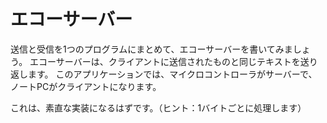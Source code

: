 <!-- # Echo server -->

# エコーサーバー

<!-- 
Let's merge transmission and reception into a single program and write an echo server. An echo
server sends back to the client the same text it sent. For this application, the microcontroller
will be the server and you and your laptop will be the client.
 -->

送信と受信を1つのプログラムにまとめて、エコーサーバーを書いてみましょう。
エコーサーバーは、クライアントに送信されたものと同じテキストを送り返します。
このアプリケーションでは、マイクロコントローラがサーバーで、ノートPCがクライアントになります。

<!-- This should be straightforward to implement. (hint: do it byte by byte) -->

これは、素直な実装になるはずです。（ヒント：1バイトごとに処理します）
